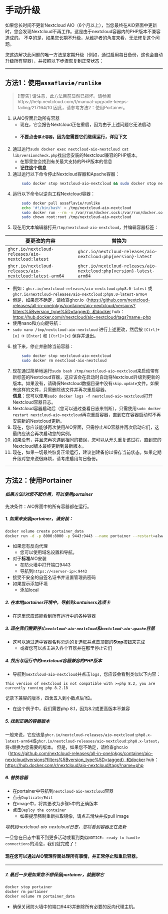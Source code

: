 # 手动升级

如果您长时间不更新Nextcloud AIO（6个月以上），当您最终在AIO界面中更新时，您会发现Nextcloud不再工作。这是由于nextcloud容器内的PHP版本不兼容造成的。
不幸的是，如果您长期不升级，从维护者的角度来看，无法修复这个问题。

您这边解决此问题的唯一方法是定期升级（例如，通过启用每日备份，这也会自动升级所有容器），并按照以下步骤恢复到正常状态：

---

## 方法1：使用`assaflavie/runlike`

> [!警告]
> 请注意，此方法目前显然已损坏。请参阅https://help.nextcloud.com/t/manual-upgrade-keeps-failing/217164/10
> 因此，请参考方法2：使用Portainer。

1. 从AIO界面启动所有容器
    - 现在，它会报告Nextcloud正在重启，因为由于上述问题它无法启动
    - #### 不要点击`停止容器`，因为您需要它们继续运行，详见下文
2. 通过运行`sudo docker exec nextcloud-aio-nextcloud cat lib/versioncheck.php`找出您安装的Nextcloud兼容的PHP版本。
    - 在那里您会找到有关最大支持的PHP版本的信息
    - **记住这个信息**
3. 通过运行以下命令停止Nextcloud容器和Apache容器：
    ```bash
        sudo docker stop nextcloud-aio-nextcloud && sudo docker stop nextcloud-aio-apache
    ```
4. 运行以下命令以逆向工程Nextcloud容器：
    ```bash
        sudo docker pull assaflavie/runlike
        echo '#!/bin/bash' > /tmp/nextcloud-aio-nextcloud
        sudo docker run --rm -v /var/run/docker.sock:/var/run/docker.sock assaflavie/runlike -p nextcloud-aio-nextcloud >> /tmp/nextcloud-aio-nextcloud
        sudo chown root:root /tmp/nextcloud-aio-nextcloud
    ```
5. 现在用文本编辑器打开`/tmp/nextcloud-aio-nextcloud`，并编辑容器标签：

| 要更改的内容                              | 替换为                                        |
|----------------------------------------|-----------------------------------------------------|
| `ghcr.io/nextcloud-releases/aio-nextcloud:latest`       | `ghcr.io/nextcloud-releases/aio-nextcloud:php{version}-latest`       |
| `ghcr.io/nextcloud-releases/aio-nextcloud:latest-arm64` | `ghcr.io/nextcloud-releases/aio-nextcloud:php{version}-latest-arm64` |


 - 例如：`ghcr.io/nextcloud-releases/aio-nextcloud:php8.0-latest` 或 `ghcr.io/nextcloud-releases/aio-nextcloud:php8.0-latest-arm64`
 - 但是，如果您不确定，请检查ghcr.io（https://github.com/nextcloud-releases/all-in-one/pkgs/container/aio-nextcloud/versions?filters%5Bversion_type%5D=tagged）和docker hub：https://hub.docker.com/r/nextcloud/aio-nextcloud/tags?name=php
 - 使用nano和方向键导航：
  - `sudo nano /tmp/nextcloud-aio-nextcloud` 进行上述更改，然后按 `[Ctrl]+[o]` -> `[Enter]` 和 `[Ctrl]+[x]` 保存并退出。
6. 接下来，停止并删除当前容器：
    ```bash
        sudo docker stop nextcloud-aio-nextcloud
        sudo docker rm nextcloud-aio-nextcloud
    ```
7. 现在通过简单地运行`sudo bash /tmp/nextcloud-aio-nextcloud`来启动带有新标签的Nextcloud容器，这应该会在启动时自动将Nextcloud升级到更新的版本。如果没有，请确保Nextcloud数据目录中没有`skip.update`文件。如果有这样的文件，只需删除该文件并再次重启容器。<br>
**信息**：您可以使用`sudo docker logs -f nextcloud-aio-nextcloud`打开Nextcloud容器日志。
8. Nextcloud容器启动后（您可以通过查看日志来判断），只需使用`sudo docker restart nextcloud-aio-nextcloud`再次重启容器，直到它在容器启动时不再安装新的Nextcloud更新。
9. 现在，您应该能够再次使用AIO界面，只需停止AIO容器并再次启动它们，这最终应该会再次启动您的实例。
10. 如果没有，并且您再次遇到相同的错误，您可以从开头重复该过程，直到您的Nextcloud版本最终更新到最新版本。
11. 现在，如果一切最终恢复正常运行，建议创建备份以保存当前状态。如果定期升级对您来说很麻烦，请考虑启用每日备份。

---

## 方法2：使用Portainer
#### *如果方法1对您不起作用，可以使用portainer* 

先决条件：AIO界面中的所有容器都在运行。

##### 1. 如果未安装portainer，请安装：
```bash
docker volume create portainer_data
docker run -d -p 8000:8000 -p 9443:9443 --name portainer --restart=always -v /var/run/docker.sock:/var/run/docker.sock -v portainer_data:/data portainer/portainer-ce:latest
```
- 如果您有反向代理
    - 您可以使用域名设置和导航。
- 对于**标准**AIO安装
    - 在防火墙中打开端口9443
    - 导航到`https://<server-ip>:9443`
- 接受不安全的自签名证书并设置管理员密码
- 如果提示添加环境
    - 添加local

##### 2. 在本地portainer环境中，导航到**containers**选项卡
- 在这里您应该能看到所有运行中的各种容器

##### 3. 现在我们需要停止`nextcloud-aio-nextcloud`和`nextcloud-aio-apache`容器

- 这可以通过选中容器名称旁边的复选框并点击顶部的**Stop**按钮来完成
    - 或者您可以点击进入各个容器并在那里停止它们

##### 4. 找出与运行中的nextcloud容器兼容的PHP版本
- 导航到```nextcloud-aio-nextcloud```并点击```logs```，您应该会看到类似以下内容：
```logs
This version of nextcloud is not compatible with >=php 8.2, you are currently running php 8.2.18
```
记录下兼容的版本，四舍五入到小数点后1位。
 - 在这个例子中，我们需要php 8.1，因为8.2或更高版本不兼容

##### 5. 找到正确的容器版本
一般来说，它应该是```ghcr.io/nextcloud-releases/aio-nextcloud:php8.x-latest-arm64```或`ghcr.io/nextcloud-releases/aio-nextcloud:php8.x-latest`，将`x`替换为您需要的版本。
但是，如果您不确定，请检查ghcr.io（https://github.com/nextcloud-releases/all-in-one/pkgs/container/aio-nextcloud/versions?filters%5Bversion_type%5D=tagged）和docker hub：https://hub.docker.com/r/nextcloud/aio-nextcloud/tags?name=php

##### 6. 替换容器
- 在portainer中导航到```nextcloud-aio-nextcloud```容器
- 点击```Duplicate/Edit```
- 在image中，将其更改为步骤5中的正确版本
- 点击```Deploy the container```
    - 如果提示强制重新拉取镜像，请点击滑块并按pull image

*导航到nextcloud-aio-nextcloud日志，您将看到容器正在更新*

一旦您在日志中看不到更多活动或看到类似```NOTICE: ready to handle connections```的消息，我们就完成了！

#### 现在您可以通过AIO管理界面处理所有事情，并正常停止和重启容器。

---

##### 7. 最后一步是如果您不想保留portainer，就删除它

```bash
docker stop portainer
docker rm portainer
docker volume rm portainer_data
```
- 确保关闭防火墙中的端口9443并删除所有必要的反向代理主机。